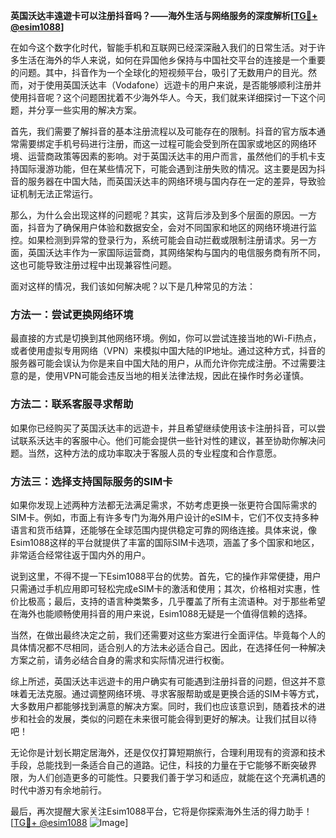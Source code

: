 **英国沃达丰遠遊卡可以注册抖音吗？——海外生活与网络服务的深度解析[[TG💪+ @esim1088](https://t.me/s/esim1088)]**

在如今这个数字化时代，智能手机和互联网已经深深融入我们的日常生活。对于许多生活在海外的华人来说，如何在异国他乡保持与中国社交平台的连接是一个重要的问题。其中，抖音作为一个全球化的短视频平台，吸引了无数用户的目光。然而，对于使用英国沃达丰（Vodafone）远遊卡的用户来说，是否能够顺利注册并使用抖音呢？这个问题困扰着不少海外华人。今天，我们就来详细探讨一下这个问题，并分享一些实用的解决方案。

首先，我们需要了解抖音的基本注册流程以及可能存在的限制。抖音的官方版本通常需要绑定手机号码进行注册，而这一过程可能会受到所在国家或地区的网络环境、运营商政策等因素的影响。对于英国沃达丰的用户而言，虽然他们的手机卡支持国际漫游功能，但在某些情况下，可能会遇到注册失败的情况。这主要是因为抖音的服务器在中国大陆，而英国沃达丰的网络环境与国内存在一定的差异，导致验证机制无法正常运行。

那么，为什么会出现这样的问题呢？其实，这背后涉及到多个层面的原因。一方面，抖音为了确保用户体验和数据安全，会对不同国家和地区的网络环境进行监控。如果检测到异常的登录行为，系统可能会自动拦截或限制注册请求。另一方面，英国沃达丰作为一家国际运营商，其网络架构与国内的电信服务商有所不同，这也可能导致注册过程中出现兼容性问题。

面对这样的情况，我们该如何解决呢？以下是几种常见的方法：

### 方法一：尝试更换网络环境
最直接的方式是切换到其他网络环境。例如，你可以尝试连接当地的Wi-Fi热点，或者使用虚拟专用网络（VPN）来模拟中国大陆的IP地址。通过这种方式，抖音的服务器可能会误认为你是来自中国大陆的用户，从而允许你完成注册。不过需要注意的是，使用VPN可能会违反当地的相关法律法规，因此在操作时务必谨慎。

### 方法二：联系客服寻求帮助
如果你已经购买了英国沃达丰的远遊卡，并且希望继续使用该卡注册抖音，可以尝试联系沃达丰的客服中心。他们可能会提供一些针对性的建议，甚至协助你解决问题。当然，这种方法的成功率取决于客服人员的专业程度和合作意愿。

### 方法三：选择支持国际服务的SIM卡
如果你发现上述两种方法都无法满足需求，不妨考虑更换一张更符合国际需求的SIM卡。例如，市面上有许多专门为海外用户设计的eSIM卡，它们不仅支持多种语言和货币结算，还能够在全球范围内提供稳定可靠的网络连接。具体来说，像Esim1088这样的平台就提供了丰富的国际SIM卡选项，涵盖了多个国家和地区，非常适合经常往返于国内外的用户。

说到这里，不得不提一下Esim1088平台的优势。首先，它的操作非常便捷，用户只需通过手机应用即可轻松完成eSIM卡的激活和使用；其次，价格相对实惠，性价比极高；最后，支持的语言种类繁多，几乎覆盖了所有主流语种。对于那些希望在海外也能顺畅使用抖音的用户来说，Esim1088无疑是一个值得信赖的选择。

当然，在做出最终决定之前，我们还需要对这些方案进行全面评估。毕竟每个人的具体情况都不尽相同，适合别人的方法未必适合自己。因此，在选择任何一种解决方案之前，请务必结合自身的需求和实际情况进行权衡。

综上所述，英国沃达丰远遊卡的用户确实有可能遇到注册抖音的问题，但这并不意味着无法克服。通过调整网络环境、寻求客服帮助或是更换合适的SIM卡等方式，大多数用户都能够找到满意的解决方案。同时，我们也应该意识到，随着技术的进步和社会的发展，类似的问题在未来很可能会得到更好的解决。让我们拭目以待吧！

无论你是计划长期定居海外，还是仅仅打算短期旅行，合理利用现有的资源和技术手段，总能找到一条适合自己的道路。记住，科技的力量在于它能够不断突破界限，为人们创造更多的可能性。只要我们善于学习和适应，就能在这个充满机遇的时代中游刃有余地前行。

最后，再次提醒大家关注Esim1088平台，它将是你探索海外生活的得力助手！[[TG💪+ @esim1088](https://t.me/s/esim1088) ![Image](https://i.postimg.cc/4NQfJmqS/Snipaste-2025-05-13-00-14-12.png)]